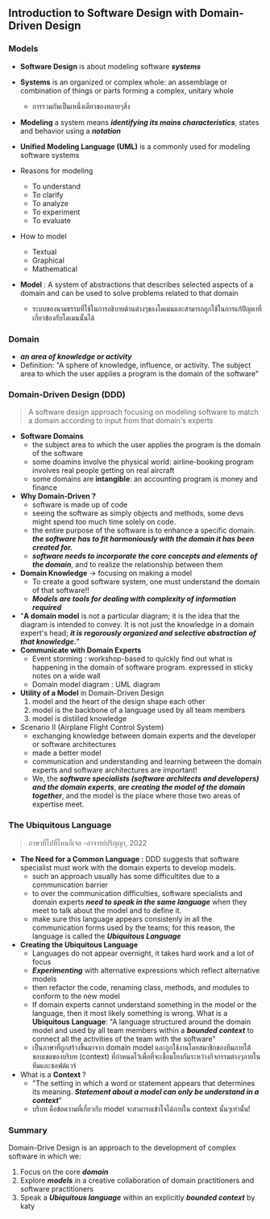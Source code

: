 ## Introduction to Software Design with Domain-Driven Design

### Models
- **Software Design** is about modeling software ***systems***
- **Systems** is an organized or complex whole: an assemblage or combination of things or parts forming a complex, unitary whole
  - การรวมกันเป็นเหนึ่งเดียวของหลายๆสิ่ง
- **Modeling** a system means ***identifying its mains characteristics***, states and behavior using a ***notation***
- **Unified Modeling Language (UML)** is a commonly used for modeling software systems

- Reasons for modeling
  - To understand
  - To clarify
  - To analyze
  - To experiment
  - To evaluate
- How to model
  - Textual
  - Graphical
  - Mathematical

- **Model** : A system of abstractions that describes selected aspects of a domain and can be used to solve problems related to that domain
  - ระบบของนามธรรมที่ใช้ในการอธิบายด้านต่างๆของโดเมนและสามารถถูกใช้ในการแก้ปัญหาที่เกี่ยวข้องกับโดเมนนั้นได้

### Domain
- ***an area of knowledge or activity***
- Definition: "A sphere of knowledge, influence, or activity. The subject area to which
  the user applies a program is the domain of the software"

### Domain-Driven Design (DDD)
> A software design approach focusing on modeling software to match a domain according to input from that domain's experts
- **Software Domains**
  - the subject area to which the user applies the program is the domain of the software
  - some doamins involve the physical world: airline-booking program involves real people getting on real aircraft
  - some domains are **intangible**: an accounting program is money and finance
- **Why Domain-Driven ?**
  - software is made up of code
  - seeing the software as simply objects and methods, some devs might spend too much time solely on code.
  - the entire purpose of the software is to enhance a specific domain. ***the software has to fit harmoniously with the domain it has been created for.***
  - ***software needs to incorporate the core concepts and elements of the domain***, and to realize the relationship between them
- **Domain Knowledge** -> focusing on making a model
  - To create a good software system, one must understand the domain of that software!!
  - ***Models are tools for dealing with complexity of information required***
- "**A domain model** is not a particular diagram; it is the idea that the diagram is intended to convey. It is not just the knowledge in a domain expert's head;
***it is regorously organized and selective abstraction of that knowledge.***"
- **Communicate with Domain Experts**
  - Event storming : workshop-based to quickly find out what is happening in the domain of software program. expressed in sticky notes on a wide wall
  - Domain model diagram : UML diagram
- **Utility of a Model** in Domain-Driven Design
  1. model and the heart of the design shape each other
  2. model is the backbone of a language used by all team members
  3. model is distilled knowledge
- Scenario II (Airplane Flight Control System)
  - exchanging knowledge between domain experts and the developer or software architectures
  - made a better model
  - communication and understanding and learning between the domain experts and software architectures are important!
  - We, the ***software specialists (software architects and developers) and the domain experts***, ***are creating the model
  of the domain together***, and the model is the place where those two areas of expertise meet.

### The Ubiquitous Language
> ภาษาที่ไปที่ไหนก็เจอ -อาจารย์ปริญญา, 2022
- **The Need for a Common Language** : DDD suggests that software specialist must work with the domain experts to develop models.
  - such an approach usually has some difficultites due to a communication barrier
  - to over the communication difficulties, software specialists and domain experts ***need to speak in the same language***
  when they meet to talk about the model and to define it.
  - make sure this language appears consistenly in all the communication forms used by the teams; for this reason, the language is called the ***Ubiquitous Language***
- **Creating the Ubiquitous Language**
  - Languages do not appear overnight, it takes hard work and a lot of focus
  - ***Experimenting*** with alternative expressions which reflect alternative models
  - then refactor the code, renaming class, methods, and modules to conform to the new model
  - If domain experts cannot understand something in the model or the language, then it most likely something is wrong.
What is a **Ubiquitous Language**: "A language structured around the domain model and used by all team members within a ***bounded context*** to connect all the activities of the team with the software"
  - เป็นภาษาที่ถูกสร้างขึ้นมาจาก domain model และถูกใช้งานโดยสมาชิกของทีมภายใต้ขอบเขตของบริบท (context) ที่กำหนดไว้เพื่อที่จะเชื่อมโยงกันระหว่างกิจกรรมต่างๆภายในทีมและซอฟต์แวร์
- What is a **Context** ?
  - "The setting in which a word or statement appears that determines its meaning. ***Statement about a model can only be understand in a context***"
  - บริบท คือข้อความที่เกี่ยวกับ model จะสามารถเข้าใจได้ภายใน context นั้นๆเท่านั้น!

### Summary
Domain-Drive Design is an approach to the development of complex software in which we:
1. Focus on the core ***domain***
2. Explore ***models*** in a creative collaboration of domain practitioners and software practitioners
3. Speak a ***Ubiquitous language*** within an explicitly ***bounded context***
by katy
